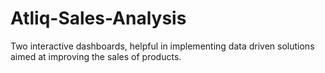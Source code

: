 # Atliq-Sales-Analysis
Two interactive dashboards, helpful in implementing data driven solutions aimed at improving the sales of products.
